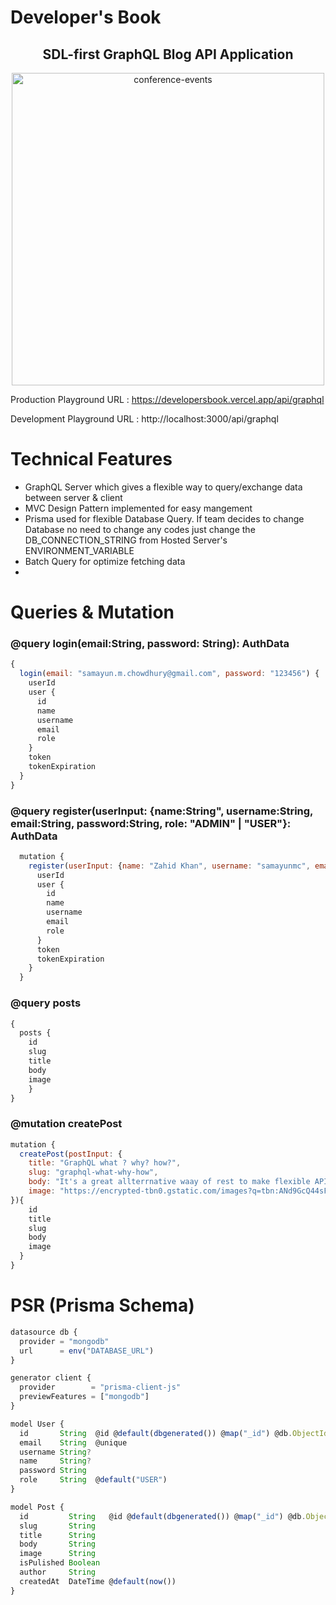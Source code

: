 # Developer's Book 

<h2 align="center"> SDL-first GraphQL Blog API Application </h2>

<p align="center">      
  <img src="https://miro.medium.com/max/6000/1*ZQywXQQMs32Dray68Sjptg.jpeg" alt="conference-events"  width="500px" /> </br>
</p>

Production Playground URL : https://developersbook.vercel.app/api/graphql

Development Playground URL : http://localhost:3000/api/graphql

# Technical Features

* GraphQL Server which gives a flexible way to query/exchange data between server & client
* MVC Design Pattern implemented for easy mangement
* Prisma used for flexible Database Query. If team decides to change Database no need to change any codes just change the DB_CONNECTION_STRING from Hosted Server's ENVIRONMENT_VARIABLE
* Batch Query for optimize fetching data
* 

# Queries & Mutation
### @query login(email:String, password: String): AuthData
```js
{
  login(email: "samayun.m.chowdhury@gmail.com", password: "123456") {
    userId
    user {
      id
      name
      username
      email
      role
    }
    token
    tokenExpiration
  }
}

```
### @query register(userInput: {name:String", username:String, email:String, password:String, role: "ADMIN" | "USER"}: AuthData
```js
  mutation {
    register(userInput: {name: "Zahid Khan", username: "samayunmc", email: "samayun.m.chowdhury@gmail.com", password: "123456", role: "ADMIN"}) {
      userId
      user {
        id
        name
        username
        email
        role
      }
      token
      tokenExpiration
    }
  }

```

### @query posts
```js
{
  posts {
    id
    slug
    title
    body
    image
	}
}
```

### @mutation createPost

```js
mutation {
  createPost(postInput: {
    title: "GraphQL what ? why? how?", 
    slug: "graphql-what-why-how", 
    body: "It's a great allterrnative waay of rest to make flexible API", 
    image: "https://encrypted-tbn0.gstatic.com/images?q=tbn:ANd9GcQ44sFJWGraHIV6K6lAGdC4IXmLElNaOjkgbQ&usqp=CAU"
}){
    id
    title
    slug
    body
    image
  }
}

```


# PSR (Prisma Schema)

```js
datasource db {
  provider = "mongodb"
  url      = env("DATABASE_URL")
}

generator client {
  provider        = "prisma-client-js"
  previewFeatures = ["mongodb"]
}

model User {
  id       String  @id @default(dbgenerated()) @map("_id") @db.ObjectId
  email    String  @unique
  username String?
  name     String?
  password String
  role     String  @default("USER")
}

model Post {
  id         String   @id @default(dbgenerated()) @map("_id") @db.ObjectId
  slug       String
  title      String
  body       String
  image      String
  isPulished Boolean
  author     String
  createdAt  DateTime @default(now())
}

```